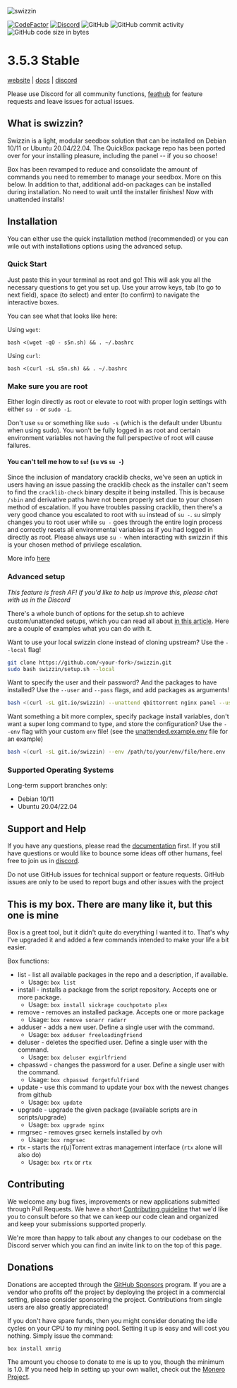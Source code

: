 ![swizzin](http://i.imgur.com/JZlDKP1.png)

[![CodeFactor](https://www.codefactor.io/repository/github/liaralabs/swizzin/badge)](https://www.codefactor.io/repository/github/liaralabs/swizzin) [![Discord](https://img.shields.io/discord/577667871727943696?logo=discord&logoColor=white)](https://discord.gg/sKjs9UM)  ![GitHub](https://img.shields.io/github/license/liaralabs/swizzin) ![GitHub commit activity](https://img.shields.io/github/commit-activity/m/liaralabs/swizzin) ![GitHub code size in bytes](https://img.shields.io/github/languages/code-size/liaralabs/swizzin)

# 3.5.3 Stable

[website](https://swizzin.ltd) \| [docs](https://swizzin.ltd/getting-started) \| [discord](https://discord.gg/bDFqAUF)

Please use Discord for all community functions, [feathub](https://feathub.com/liaralabs/swizzin) for feature requests and leave issues for actual issues.


## What is swizzin?
Swizzin is a light, modular seedbox solution that can be installed on Debian 10/11 or Ubuntu 20.04/22.04. The QuickBox package repo has been ported over for your installing pleasure, including the panel -- if you so choose!

Box has been revamped to reduce and consolidate the amount of commands you need to remember to manage your seedbox. More on this below. In addition to that, additional add-on packages can be installed during installation. No need to wait until the installer finishes! Now with unattended installs!

## Installation
You can either use the quick installation method (recommended) or you can wile out with installations options using the advanced setup.
### Quick Start
Just paste this in your terminal as root and go! This will ask you all the necessary questions to get you set up. Use your arrow keys, tab (to go to next field), space (to select) and enter (to confirm) to navigate the interactive boxes.

You can see what that looks like here:

<!-- [![asciicast](https://asciinema.org/a/iz7DBvcNXcgbYWddIJmzoWMCv.svg)](https://asciinema.org/a/iz7DBvcNXcgbYWddIJmzoWMCv) -->

Using `wget`:
```shell
bash <(wget -qO - s5n.sh) && . ~/.bashrc
```

Using `curl`:
```shell
bash <(curl -sL s5n.sh) && . ~/.bashrc
```

### Make sure you are root

Either login directly as root or elevate to root with proper login settings with either `su -` or `sudo -i`.

Don't use `su` or something like `sudo -s` (which is the default under Ubuntu when using sudo). You won't be fully logged in as root and certain environment variables not having the full perspective of root will cause failures.

#### You can't tell me how to `su`! (`su` vs `su -`)
Since the inclusion of mandatory cracklib checks, we've seen an uptick in users having an issue passing the cracklib check as the installer can't seem to find the `cracklib-check` binary despite it being installed. This is because `/sbin` and derivative paths have not been properly set due to your chosen method of escalation. If you have troubles passing cracklib, then there's a very good chance you escalated to root with `su` instead of `su -`. `su` simply changes you to root user while `su -` goes through the entire login process and correctly resets all environmental variables as if you had logged in directly as root. Please always use `su -` when interacting with swizzin if this is your chosen method of privilege escalation.

More info [here](https://unix.stackexchange.com/questions/7013/why-do-we-use-su-and-not-just-su)


### Advanced setup

_This feature is fresh AF! If you'd like to help us improve this, please chat with us in the Discord_

There's a whole bunch of options for the setup.sh to achieve custom/unattended setups, which you can read all about [in this article](https://swizzin.ltd/guides/advanced-setup). Here are a couple of examples what you can do with it.

Want to use your local swizzin clone instead of cloning upstream? Use the `--local` flag!
```bash
git clone https://github.com/<your-fork>/swizzin.git
sudo bash swizzin/setup.sh --local
```

Want to specify the user and their password? And the packages to have installed? Use the `--user` and `--pass` flags, and add packages as arguments!
```bash
bash <(curl -sL git.io/swizzin) --unattend qbittorrent nginx panel --user tester --pass test1234 
```

Want something a bit more complex, specify package install variables, don't want a super long command to type, and store the configuration? Use the `--env` flag with your custom `env` file! (see the [unattended.example.env](unattended.example.env) file for an example)
```bash
bash <(curl -sL git.io/swizzin) --env /path/to/your/env/file/here.env
```

### Supported Operating Systems

Long-term support branches only:

-   Debian 10/11
-   Ubuntu 20.04/22.04

## Support and Help

If you have any questions, please read the [documentation](https://swizzin.ltd/getting-started) first. If you still have questions or would like to bounce some ideas off other humans, feel free to join us in [discord](https://discord.gg/bDFqAUF).

Do not use GitHub issues for technical support or feature requests. GitHub issues are only to be used to report bugs and other issues with the project

## This is my box. There are many like it, but this one is mine
Box is a great tool, but it didn't quite do everything I wanted it to. That's why I've upgraded it and added a few commands intended to make your life a bit easier.

Box functions:

-   list - list all available packages in the repo and a description, if available.
    -   Usage: `box list`
-   install - installs a package from the script repository. Accepts one or more package.
    -   Usage: `box install sickrage couchpotato plex`
-   remove - removes an installed package. Accepts one or more package
    -   Usage: `box remove sonarr radarr`
-   adduser - adds a new user. Define a single user with the command.
    -   Usage: `box adduser freeloadingfriend`
-   deluser - deletes the specified user. Define a single user with the command.
    -   Usage: `box deluser exgirlfriend`
-   chpasswd - changes the password for a user. Define a single user with the command.
    -   Usage: `box chpasswd forgetfulfriend`
-   update - use this command to update your box with the newest changes from github
    -   Usage: `box update`
-   upgrade - upgrade the given package (available scripts are in scripts/upgrade)
    -   Usage: `box upgrade nginx`
-   rmgrsec - removes grsec kernels installed by ovh
    -   Usage: `box rmgrsec`
-   rtx - starts the r(u)Torrent extras management interface (`rtx` alone will also do)
    -   Usage: `box rtx` or `rtx`


## Contributing
We welcome any bug fixes, improvements or new applications submitted through Pull Requests. We have a short [Contributing guideline](CONTRIBUTING.md) that we'd like you to consult before so that we can keep our code clean and organized and keep your submissions supported properly.

We're more than happy to talk about any changes to our codebase on the Discord server which you can find an invite link to on the top of this page. 

## Donations

Donations are accepted through the [GitHub Sponsors](https://github.com/sponsors/liaralabs) program. If you are a vendor who profits off the project by deploying the project in a commercial setting, please consider sponsoring the project. Contributions from single users are also greatly appreciated!

If you don't have spare funds, then you might consider donating the idle cycles on your CPU to my mining pool. Setting it up is easy and will cost you nothing. Simply issue the command:

```shell
box install xmrig
```

The amount you choose to donate to me is up to you, though the minimum is 1.0. If you need help in setting up your own wallet, check out the [Monero Project](https://getmonero.org).

